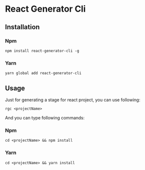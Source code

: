 # React Generator Cli

## Installation

### Npm
```
npm install react-generator-cli -g
```

### Yarn

```
yarn global add react-generator-cli
```

## Usage

Just for generating a stage for react project, you can use following:

```
rgc <projectName>
```

And you can type following commands:


### Npm

```
cd <projectName> && npm install
```

### Yarn

```
cd <projectName> && yarn install
```